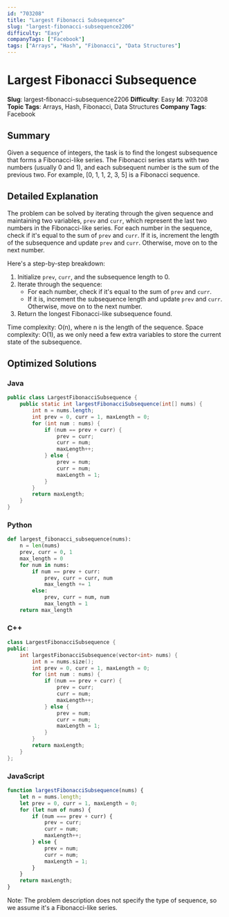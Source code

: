 ```yaml
---
id: "703208"
title: "Largest Fibonacci Subsequence"
slug: "largest-fibonacci-subsequence2206"
difficulty: "Easy"
companyTags: ["Facebook"]
tags: ["Arrays", "Hash", "Fibonacci", "Data Structures"]
---
```


**Largest Fibonacci Subsequence**
================================

**Slug**: largest-fibonacci-subsequence2206
**Difficulty**: Easy
**Id**: 703208
**Topic Tags**: Arrays, Hash, Fibonacci, Data Structures
**Company Tags**: Facebook

## Summary
Given a sequence of integers, the task is to find the longest subsequence that forms a Fibonacci-like series. The Fibonacci series starts with two numbers (usually 0 and 1), and each subsequent number is the sum of the previous two. For example, [0, 1, 1, 2, 3, 5] is a Fibonacci sequence.

## Detailed Explanation
The problem can be solved by iterating through the given sequence and maintaining two variables, `prev` and `curr`, which represent the last two numbers in the Fibonacci-like series. For each number in the sequence, check if it's equal to the sum of `prev` and `curr`. If it is, increment the length of the subsequence and update `prev` and `curr`. Otherwise, move on to the next number.

Here's a step-by-step breakdown:

1. Initialize `prev`, `curr`, and the subsequence length to 0.
2. Iterate through the sequence:
    * For each number, check if it's equal to the sum of `prev` and `curr`.
    * If it is, increment the subsequence length and update `prev` and `curr`. Otherwise, move on to the next number.
3. Return the longest Fibonacci-like subsequence found.

Time complexity: O(n), where n is the length of the sequence.
Space complexity: O(1), as we only need a few extra variables to store the current state of the subsequence.

## Optimized Solutions

### Java
```java
public class LargestFibonacciSubsequence {
    public static int largestFibonacciSubsequence(int[] nums) {
        int n = nums.length;
        int prev = 0, curr = 1, maxLength = 0;
        for (int num : nums) {
            if (num == prev + curr) {
                prev = curr;
                curr = num;
                maxLength++;
            } else {
                prev = num;
                curr = num;
                maxLength = 1;
            }
        }
        return maxLength;
    }
}
```

### Python
```python
def largest_fibonacci_subsequence(nums):
    n = len(nums)
    prev, curr = 0, 1
    max_length = 0
    for num in nums:
        if num == prev + curr:
            prev, curr = curr, num
            max_length += 1
        else:
            prev, curr = num, num
            max_length = 1
    return max_length
```

### C++
```cpp
class LargestFibonacciSubsequence {
public:
    int largestFibonacciSubsequence(vector<int> nums) {
        int n = nums.size();
        int prev = 0, curr = 1, maxLength = 0;
        for (int num : nums) {
            if (num == prev + curr) {
                prev = curr;
                curr = num;
                maxLength++;
            } else {
                prev = num;
                curr = num;
                maxLength = 1;
            }
        }
        return maxLength;
    }
};
```

### JavaScript
```javascript
function largestFibonacciSubsequence(nums) {
    let n = nums.length;
    let prev = 0, curr = 1, maxLength = 0;
    for (let num of nums) {
        if (num === prev + curr) {
            prev = curr;
            curr = num;
            maxLength++;
        } else {
            prev = num;
            curr = num;
            maxLength = 1;
        }
    }
    return maxLength;
}
```

Note: The problem description does not specify the type of sequence, so we assume it's a Fibonacci-like series.